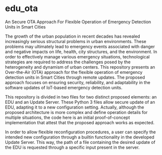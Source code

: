 # edu_ota
An Secure OTA Approach For Flexible Operation of Emergency Detection Units in Smart Cities

The growth of the urban population in recent decades has revealed increasingly serious structural problems in urban environments. These problems may ultimately lead to emergency events associated with danger and negative impacts on life, health, city structures, and the environment. In order to effectively manage various emergency situations, technological strategies are required to address the challenges posed by the heterogeneity and dynamism of urban centers. This repository presents an Over-the-Air (OTA) approach for the flexible operation of emergency detection units in Smart Cities through remote updates. The proposed approach focuses on ensuring security, reliability, and adaptability in the software updates of IoT-based emergency detection units.

This repository is divided in two files for two distinct proposed elements: an EDU and an Update Server. These Python 3 files allow secure update of an EDU, adapting it to a new configuration setting. Actually, although the proposed architecture is more complex and define operation details for multiple situations, the code here is an initial proof-of-concept implementation that attest that the proposed approach works as expected.

In order to allow flexible reconfiguration procedures, a user can specify the intended new configuration through a builtin functionality in the developed Update Server. This way, the path of a file containing the desired update of the EDU is requested through a specific input present in the server.
